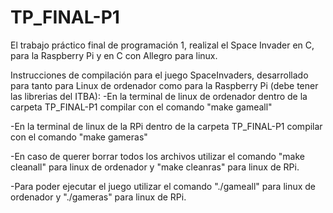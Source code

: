 # TP_FINAL-P1
El trabajo práctico final de programación 1, realizal el Space Invader en C, para la Raspberry Pi y en C con Allegro para linux.

Instrucciones de compilación para el juego SpaceInvaders, desarrollado para tanto para Linux de ordenador como para la Raspberry Pi (debe tener las librerias del ITBA):
-En la terminal de linux de ordenador dentro de la carpeta TP_FINAL-P1 compilar con el comando "make gameall"

-En la terminal de linux de la RPi dentro de la carpeta TP_FINAL-P1 compilar con el comando "make gameras"

-En caso de querer borrar todos los archivos utilizar el comando "make cleanall" para linux de ordenador y "make cleanras" para linux de RPi.

-Para poder ejecutar el juego utilizar el comando "./gameall" para linux de ordenador y "./gameras" para linux de RPi.